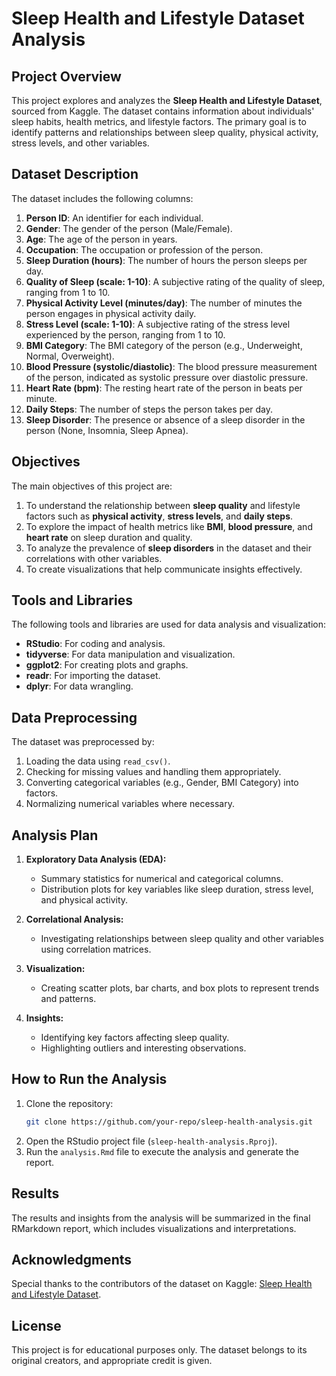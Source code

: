 # Sleep Health and Lifestyle Dataset Analysis

## Project Overview
This project explores and analyzes the **Sleep Health and Lifestyle Dataset**, sourced from Kaggle. The dataset contains information about individuals' sleep habits, health metrics, and lifestyle factors. The primary goal is to identify patterns and relationships between sleep quality, physical activity, stress levels, and other variables.

## Dataset Description
The dataset includes the following columns:

1. **Person ID**: An identifier for each individual.
2. **Gender**: The gender of the person (Male/Female).
3. **Age**: The age of the person in years.
4. **Occupation**: The occupation or profession of the person.
5. **Sleep Duration (hours)**: The number of hours the person sleeps per day.
6. **Quality of Sleep (scale: 1-10)**: A subjective rating of the quality of sleep, ranging from 1 to 10.
7. **Physical Activity Level (minutes/day)**: The number of minutes the person engages in physical activity daily.
8. **Stress Level (scale: 1-10)**: A subjective rating of the stress level experienced by the person, ranging from 1 to 10.
9. **BMI Category**: The BMI category of the person (e.g., Underweight, Normal, Overweight).
10. **Blood Pressure (systolic/diastolic)**: The blood pressure measurement of the person, indicated as systolic pressure over diastolic pressure.
11. **Heart Rate (bpm)**: The resting heart rate of the person in beats per minute.
12. **Daily Steps**: The number of steps the person takes per day.
13. **Sleep Disorder**: The presence or absence of a sleep disorder in the person (None, Insomnia, Sleep Apnea).

## Objectives
The main objectives of this project are:

1. To understand the relationship between **sleep quality** and lifestyle factors such as **physical activity**, **stress levels**, and **daily steps**.
2. To explore the impact of health metrics like **BMI**, **blood pressure**, and **heart rate** on sleep duration and quality.
3. To analyze the prevalence of **sleep disorders** in the dataset and their correlations with other variables.
4. To create visualizations that help communicate insights effectively.

## Tools and Libraries
The following tools and libraries are used for data analysis and visualization:

- **RStudio**: For coding and analysis.
- **tidyverse**: For data manipulation and visualization.
- **ggplot2**: For creating plots and graphs.
- **readr**: For importing the dataset.
- **dplyr**: For data wrangling.

## Data Preprocessing
The dataset was preprocessed by:

1. Loading the data using `read_csv()`.
2. Checking for missing values and handling them appropriately.
3. Converting categorical variables (e.g., Gender, BMI Category) into factors.
4. Normalizing numerical variables where necessary.

## Analysis Plan
1. **Exploratory Data Analysis (EDA):**
   - Summary statistics for numerical and categorical columns.
   - Distribution plots for key variables like sleep duration, stress level, and physical activity.

2. **Correlational Analysis:**
   - Investigating relationships between sleep quality and other variables using correlation matrices.

3. **Visualization:**
   - Creating scatter plots, bar charts, and box plots to represent trends and patterns.

4. **Insights:**
   - Identifying key factors affecting sleep quality.
   - Highlighting outliers and interesting observations.

## How to Run the Analysis
1. Clone the repository:
   ```bash
   git clone https://github.com/your-repo/sleep-health-analysis.git
   ```
2. Open the RStudio project file (`sleep-health-analysis.Rproj`).
3. Run the `analysis.Rmd` file to execute the analysis and generate the report.

## Results
The results and insights from the analysis will be summarized in the final RMarkdown report, which includes visualizations and interpretations.

## Acknowledgments
Special thanks to the contributors of the dataset on Kaggle:
[Sleep Health and Lifestyle Dataset](https://www.kaggle.com/datasets/uom190346a/sleep-health-and-lifestyle-dataset).

## License
This project is for educational purposes only. The dataset belongs to its original creators, and appropriate credit is given.

